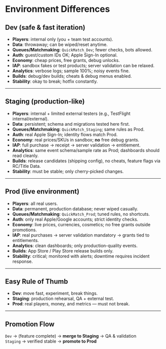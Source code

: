 # Environment Differences

## Dev (safe & fast iteration)
- **Players**: internal only (you + team test accounts).
- **Data**: throwaway; can be wiped/reset anytime.
- **Queues/Matchmaking**: `QuickMatch_Dev`; fewer checks, bots allowed.
- **Auth**: guest/custom IDs OK; Apple Sign-In optional.
- **Economy**: cheap prices, free grants, debug unlocks.
- **IAP**: sandbox fakes or test products; server validation can be relaxed.
- **Analytics**: verbose logs; sample 100%; noisy events fine.
- **Builds**: debug/dev builds; cheats & debug menus enabled.
- **Stability**: okay to break; hotfix constantly.

---

## Staging (production-like)
- **Players**: internal + limited external testers (e.g., TestFlight internal/external).
- **Data**: persistent; schema and migrations tested here first.
- **Queues/Matchmaking**: `QuickMatch_Staging`; same rules as Prod.
- **Auth**: real Apple Sign-In; identity flows match Prod.
- **Economy**: real prices/SKUs in sandbox; **no** free debug grants.
- **IAP**: full purchase → receipt → server validation → entitlement.
- **Analytics**: same event schema/sample rate as Prod; dashboards should read cleanly.
- **Builds**: release candidates (shipping config), no cheats, feature flags via RC/Title Data.
- **Stability**: must be stable; only cherry-picked changes.

---

## Prod (live environment)
- **Players**: all real users.
- **Data**: permanent, production database; never wiped casually.
- **Queues/Matchmaking**: `QuickMatch_Prod`; tuned rules, no shortcuts.
- **Auth**: only real Apple/Google accounts; strict identity checks.
- **Economy**: live prices, currencies, cosmetics; no free grants outside promotions.
- **IAP**: real purchases → server validation mandatory → grants tied to entitlements.
- **Analytics**: clean dashboards; only production-quality events.
- **Builds**: App Store / Play Store release builds only.
- **Stability**: critical; monitored with alerts; downtime requires incident response.

---

## Easy Rule of Thumb
- **Dev**: move fast, experiment, break things.
- **Staging**: production rehearsal, QA + external test.
- **Prod**: real players, money, and metrics — must not break.

---

## Promotion Flow
`Dev` → (feature complete) → **merge to Staging** → QA & validation  
`Staging` → verified stable → **promote to Prod**

